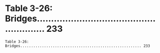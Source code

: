 # Table 3-26: Bridges........................................................ 233

```
Table 3-26: Bridges........................................................ 233
```

